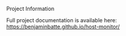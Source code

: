 Project Information

Full project documentation is available here:  
https://benjaminbatte.github.io/host-monitor/
